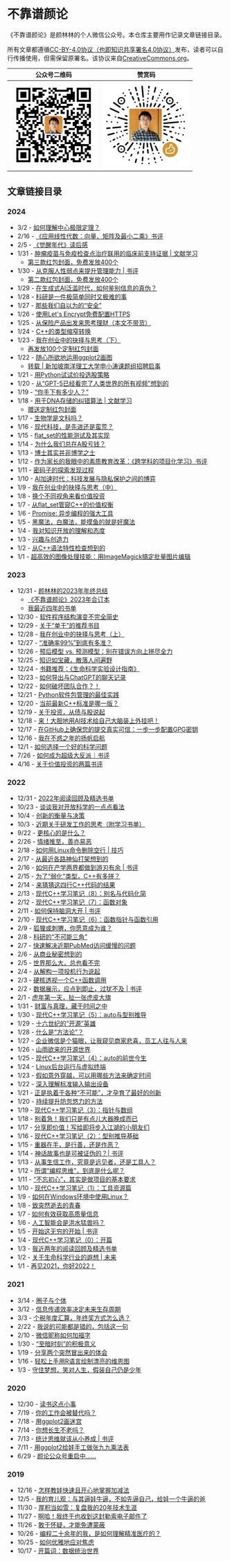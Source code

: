 # 不靠谱颜论

《不靠谱颜论》是颜林林的个人微信公众号。本仓库主要用作记录文章链接目录。

所有文章都遵循[CC-BY-4.0协议（也即知识共享署名4.0协议）](LICENSE)发布，读者可以自行传播使用，但需保留原署名。该协议来自[CreativeCommons.org](https://creativecommons.org/licenses/by/4.0/legalcode.zh-hans)。

| 公众号二维码 | 赞赏码 |
|:----------:|:----:|
| <img src="images/qrcode.jpg" alt="公众号二维码" style="width:200px;"> | <img src="images/reward.jpg" alt="赞赏码" style="width:200px;"> |

## 文章链接目录

### 2024

* 3/2 - [如何理解中心极限定理？](https://mp.weixin.qq.com/s/TRpg7kvIWWuR0irw9-wbkQ)
* 2/16 - [《应用线性代数：向量、矩阵及最小二乘》书评](https://mp.weixin.qq.com/s/pw1j5wt4Dda2f21DEp0jmg)
* 2/5 - [《觉醒年代》读后感](https://mp.weixin.qq.com/s/QQQhLWLz_Xxneexu9IhiJg)
* 1/31 - [肿瘤疫苗与免疫检查点治疗联用的临床前支持证据 | 文献学习](https://mp.weixin.qq.com/s/Yk3S6LuncALaEObP1MfAuw)
    * [第三款红包封面，免费发放400个](https://mp.weixin.qq.com/s/HkvPJw4qrQ1CUh14DnGY1A)
* 1/30 - [从克服人性弱点来提升管理能力 | 书评](https://mp.weixin.qq.com/s/it3ZrMJu6PcWJydLBnRu1Q)
    * [第二款红包封面，免费发放400个](https://mp.weixin.qq.com/s/N-Ey-BU6Vg8cDXNHwUaaEg)
* 1/29 - [在生成式AI泛滥时代，如何鉴别信息的真伪？](https://mp.weixin.qq.com/s/pRO_9NxqsmyiOGGWZYrR_A)
* 1/28 - [科研是一件极简单同时又极难的事](https://mp.weixin.qq.com/s/wI7_CG9QAdBs93k3cLbAxg)
* 1/27 - [那些我们自以为的“安全”](https://mp.weixin.qq.com/s/vA0A8466udF2cAzHaeDnVg)
* 1/26 - [使用Let's Encrypt免费配置HTTPS](https://mp.weixin.qq.com/s/1gVgK0Z_a_zDT2BVrPwlRg)
* 1/25 - [从保险产品出发来思考理财（本文不带货）](https://mp.weixin.qq.com/s/4xGs98QXICLQ5jMqEOacqQ)
* 1/24 - [C++的类型缩窄转换](https://mp.weixin.qq.com/s/Gjfi8TC1Y6dfuj6AFVbV4A)
* 1/23 - [我在创业中的抉择与思考（下）](https://mp.weixin.qq.com/s/PRVaxTqdtupzy_NpX4h5tA)
    * [再发放100个定制红包封面](https://mp.weixin.qq.com/s/YefSk7HCCbXFix-4thGbnw)
* 1/22 - [随心所欲地运用ggplot2画图](https://mp.weixin.qq.com/s/-orODXUJKutKxyUpn2m9Gw)
    * [转载 | 新加坡南洋理工大学申小涛课题组招聘启事](https://mp.weixin.qq.com/s/a4jx1ucx3sZtyxpcpyANlA)
* 1/21 - [用Python试试价投选股策略](https://mp.weixin.qq.com/s/akRsiWUUWeou405dCGBB6A)
* 1/20 - [从“GPT-5已经看完了人类世界的所有视频”想到的](https://mp.weixin.qq.com/s/fQ5m2rIofQaxIYs7Jdhr1w)
* 1/19 - [“你手下有多少人？”](https://mp.weixin.qq.com/s/78TLknnfPmK9qHINW0CIRA)
* 1/18 - [用于DNA存储的纠错算法 | 文献学习](https://mp.weixin.qq.com/s/4ngbaiCkhoP0tnUDamsKJw)
    * [赠送定制红包封面](https://mp.weixin.qq.com/s/9zeH5i9NQKW_xLsOAQej_w)
* 1/17 - [生物学是文科吗？](https://mp.weixin.qq.com/s/kVG6tGEuTMo9yJ-GhNbm5w)
* 1/16 - [现代科技，是先进还是蛮荒？](https://mp.weixin.qq.com/s/SKFjyR8MAw8qCyAZB-Ngzg)
* 1/15 - [flat_set的性能测试及其实现](https://mp.weixin.qq.com/s/wJLsQVTZnqB2gWGYsZaMPg)
* 1/14 - [为什么我们总在A股亏钱？](https://mp.weixin.qq.com/s/5uBeE3nC51abBO7hBjdbHw)
* 1/13 - [博士其实并非博学之士](https://mp.weixin.qq.com/s/7J_aa0k1R2e38XKzaVlQWw)
* 1/12 - [作为家长的我眼中的素质教育改革：《跨学科的项目化学习》书评](https://mp.weixin.qq.com/s/b7lTQxTAHr-wfba0rr3ZUA)
* 1/11 - [密码子的探索发现过程](https://mp.weixin.qq.com/s/Q_RxDXtaDne8KKLBwRlHCA)
* 1/10 - [AI加速时代：科技发展与隐私保护之间的博弈](https://mp.weixin.qq.com/s/FNu2EtRGtXyhORAuT8a8jA)
* 1/9 - [我在创业中的抉择与思考（中）](https://mp.weixin.qq.com/s/v6VR799wMCtSlgi4tmtSCg)
* 1/8 - [换个不同视角来看价值投资](https://mp.weixin.qq.com/s/1La7uBCfeKiO7_YtyY3SRg)
* 1/7 - [从flat_set管窥C++的价值权衡](https://mp.weixin.qq.com/s/_twaQTKqC6p2Pc8c8qrLKA)
* 1/6 - [Promise: 异步编程的强大工具](https://mp.weixin.qq.com/s/atFlcMdulXcaC1dZidOW0Q)
* 1/5 - [黑魔法，白魔法，能摸鱼的就是好魔法](https://mp.weixin.qq.com/s/IlfY8hZa_3pqUia9-3Hxxw)
* 1/4 - [我对知识开放的理解和态度](https://mp.weixin.qq.com/s/EGM79BvaqWLS6djxCzjzGA)
* 1/3 - [兴趣与创造力](https://mp.weixin.qq.com/s/T4DtLwRRwSLUOy3cR1mBrg)
* 1/2 - [从C++语法特性检查想到的](https://mp.weixin.qq.com/s/xa9pJ-ZgqvJicTRdofndXQ)
* 1/1 - [超高效的图像处理技能：用ImageMagick搞定批量图片编辑](https://mp.weixin.qq.com/s/EA5J2EENzCiWYDjkZDdwVQ)

### 2023

* 12/31 - [颜林林的2023年年终总结](https://mp.weixin.qq.com/s/t_0fvas2SOvfIpXMeX4Fcg)
    * [《不靠谱颜论》2023年合订本](https://mp.weixin.qq.com/s/eDUHyrsHEiQUVj1Ansigsw)
    * [我最近四年的书单](https://mp.weixin.qq.com/s/ixSVbuw6-beufOYrAsQNYw)
* 12/30 - [软件程序结构演变不完全简史](https://mp.weixin.qq.com/s/L2wkIkkVrp1DFcjleAdeZw)
* 12/29 - [关于“单干”的推荐书目](https://mp.weixin.qq.com/s/exGi18F4aAKN-WQQjN5Bnw)
* 12/28 - [我在创业中的抉择与思考（上）](https://mp.weixin.qq.com/s/68WsiA8Hr2fb_3LJR55zRA)
* 12/27 - [“准确率99%”到底有多准？](https://mp.weixin.qq.com/s/i9hTjjSiGs7u6B91BO47RA)
* 12/26 - [预后模型 vs. 预测模型：别在错误方向上拼尽全力](https://mp.weixin.qq.com/s/pTFD-sB_EbGieG8zvmMEAw)
* 12/25 - [知识如宝藏，散落人间遍野](https://mp.weixin.qq.com/s/eL2INVrgKFGaFWuldwRHzQ)
* 12/24 - [书籍推荐：《生命科学实验设计指南》](https://mp.weixin.qq.com/s/_1i9EC4x-xwxmA3grNXcSQ)
* 12/23 - [如何导出与ChatGPT的聊天记录](https://mp.weixin.qq.com/s/U2bEu1eki38cJGsbsf3snA)
* 12/22 - [如何破坏团队合作？！](https://mp.weixin.qq.com/s/sczQOaZo3wtAc5bvfFuoHA)
* 12/21 - [Python软件包管理的最佳实践](https://mp.weixin.qq.com/s/8M5ssxmGXYECrAwpACoxgQ)
* 12/20 - [当前最新C++标准是哪一版？](https://mp.weixin.qq.com/s/90rPClS1qzR8iio14G3yuQ)
* 12/19 - [关于投资，从债与股说起](https://mp.weixin.qq.com/s/CrgHATyRVA1cnuNLQOyfVw)
* 12/18 - [来！大胆地用AI技术给自己大脑装上外挂吧！](https://mp.weixin.qq.com/s/Tq-Lh5qEcT8IiEA1KFevQQ)
* 12/17 - [在GitHub上确保您的提交真实可信：一步一步配置GPG密钥](https://mp.weixin.qq.com/s/mPxu4d7z65trQ49jWtyzig)
* 12/16 - [我在不惑之年的扬帆启航](https://mp.weixin.qq.com/s/VwDelcD2hgl7yfIELyiDCQ)
* 12/1 - [如何选择一个好的科学问题](https://mp.weixin.qq.com/s/IjpNilrNz4TShQ0NOcpSMw)
* 7/26 - [如何成为超级大反派｜书评](https://mp.weixin.qq.com/s/GlUZTBvpv1Jw2KFNWVXrYQ)
* 4/16 - [关于价值投资的两篇书评](https://mp.weixin.qq.com/s/8DJqpCJQmk-jtj1IIWnDXg)

### 2022

* 12/31 - [2022年阅读回顾及精选书单](https://mp.weixin.qq.com/s/AkATSjcMujY2BQQHBbCJ8Q)
* 10/23 - [谈谈我对开放科学的一点点看法](https://mp.weixin.qq.com/s/I5CdVTRrGyb55cnSPnRr9w)
* 10/4 - [创新的衡量与决策](https://mp.weixin.qq.com/s/Zj8F1UU6DYk3xlXCErA0FQ)
* 10/3 - [近期关于研发工作的思考（附学习书单）](https://mp.weixin.qq.com/s/lJamSAZ_d0vdba6W7dq9SA)
* 9/22 - [更核心的是什么？](https://mp.weixin.qq.com/s/iPpEtNnJAhqECbNUscp9Ag)
* 2/26 - [情绪推至，善亦易恶](https://mp.weixin.qq.com/s/tVmQ3X2aYdsTBcyshCAI2A)
* 2/18 - [如何用Linux命令删除空行 | 技巧](https://mp.weixin.qq.com/s/S5QI3Xu8pmim0GDx8A6p3w)
* 2/17 - [从最近各路神仙打架想到的](https://mp.weixin.qq.com/s/h1KH74bHUEJcGMNQAaoeGA)
* 2/16 - [如何在产学两界都做到游刃有余 | 书评](https://mp.weixin.qq.com/s/JsEYcBWvNS_V8AwdadFyLg)
* 2/15 - [为了“弱化”类型，C++有多拼？](https://mp.weixin.qq.com/s/ppihXN8iG-Nzb6eDvr7KTw)
* 2/14 - [来猜猜这四行C++代码的结果](https://mp.weixin.qq.com/s/97uewqqoUMyQCe9fHF3GVA)
* 2/13 - [现代C++学习笔记（8）：别名与代码化简](https://mp.weixin.qq.com/s/N8tfHUOhfh_l5f6yBEM53A)
* 2/12 - [现代C++学习笔记（7）：函数对象](https://mp.weixin.qq.com/s/h60kkUhiN3Gh3IInruRq0A)
* 2/11 - [如何保持脑洞大开 | 书评](https://mp.weixin.qq.com/s/qbU0j9mHGJXzMGORJPuZTA)
* 2/10 - [现代C++学习笔记（6）：函数指针与函数引用](https://mp.weixin.qq.com/s/L32JguFevNJnj_JYRxLRkQ)
* 2/9 - [狐狸或刺猬，你愿意成为谁？](https://mp.weixin.qq.com/s/Rez0VjGCiBlwQucwTBZoYg)
* 2/8 - [科研的“不可能三角”](https://mp.weixin.qq.com/s/sh3cBEIGS0rJP99Kgj5-dA)
* 2/7 - [快速解决近期PubMed访问缓慢的问题](https://mp.weixin.qq.com/s/pvKBfhqTeQAE7u5Tio7c7A)
* 2/6 - [从商业秘密想到的](https://mp.weixin.qq.com/s/_nNF9wVNdZ8fgeF1nDQUNQ)
* 2/5 - [世界那么大，总也看不完](https://mp.weixin.qq.com/s/0Yv2A59m0COIj_1mGj22fQ)
* 2/4 - [从解构一项投机行为说起](https://mp.weixin.qq.com/s/KTO8YmAbJBTs7uQ5voRBog)
* 2/3 - [硬核透视一个C++函数调用](https://mp.weixin.qq.com/s/KXWa-Yfu1t4j4Hck6bSPeQ)
* 2/2 - [数据展示，应点到即止，过犹不及 | 书评](https://mp.weixin.qq.com/s/al92yGYeq2NJ_JoYMB_Wkw)
* 2/1 - [虎年第一天，扯一张虎皮大旗](https://mp.weixin.qq.com/s/KtvS_IxYK0XVVwKP8R7nVw)
* 1/31 - [财富与真理，藏于时间之中](https://mp.weixin.qq.com/s/GxvRrxkpNqkBPZ76LxTZBQ)
* 1/30 - [现代C++学习笔记（5）：auto与型别推导](https://mp.weixin.qq.com/s/Eb1ZCZtlDU2Ajt3r5zOLWw)
* 1/29 - [十六世纪的“开源”英雄](https://mp.weixin.qq.com/s/MpjdzEvublV6zNlQthb0Rw)
* 1/28 - [什么是“方法论”？](https://mp.weixin.qq.com/s/HDHhF8wyPsprXwviCqSq4Q)
* 1/27 - [企业微信是个猫眼，让我窥见商家悲喜，员工人往与人来](https://mp.weixin.qq.com/s/FVbA1VRnDpJ5GR3gy49fgw)
* 1/26 - [山雨欲来的开源世界](https://mp.weixin.qq.com/s/i1U8PeJLX6aXYx6e0Y20Uw)
* 1/25 - [现代C++学习笔记（4）：auto的前世今生](https://mp.weixin.qq.com/s/xCcRgWjGD49vFTLefAZ7RA)
* 1/24 - [Linux后台运行与虚拟终端](https://mp.weixin.qq.com/s/IidpAnOq0VT1UZSLGOBx8A)
* 1/23 - [假如意外穿越，可以用哪些方法来确定时间](https://mp.weixin.qq.com/s/mrZUh8-JQI-nezUJyuyKdQ)
* 1/22 - [深入理解标准输入输出设备](https://mp.weixin.qq.com/s/SN6XEp5jOgvEwPYd4m3f_Q)
* 1/21 - [正是执着于各种“不可能”，才孕育了最好的创新](https://mp.weixin.qq.com/s/nVNtIVhlhlT5vRNULijFxA)
* 1/20 - [持续提升防忽悠力的方法](https://mp.weixin.qq.com/s/hk7EGYcM1a5UetEhLXjXig)
* 1/19 - [现代C++学习笔记（3）：指针与数组](https://mp.weixin.qq.com/s/zieV1X1z2YpNUp0ydv3a_g)
* 1/18 - [别着急！我们只是有点儿大器晚成而已](https://mp.weixin.qq.com/s/Svh6MfFkaD0PgDF6RvXdSw)
* 1/17 - [分享即价值！写给即将步入江湖的小朋友们](https://mp.weixin.qq.com/s/rlcJIgLlkT-qLv4dzChpNw)
* 1/16 - [现代C++学习笔记（2）：型别推导基础](https://mp.weixin.qq.com/s/6rlkGgQvP3USbrwF6D5Iyg)
* 1/15 - [重器在手，是行善，还是作恶？](https://mp.weixin.qq.com/s/hsautJDee-QYlkOArgZa8g)
* 1/14 - [神话故事也是可被证伪的？| 书评](https://mp.weixin.qq.com/s/ljfjMtp-Hh-E2ix7p1vefQ)
* 1/13 - [从事生信工作，究竟是远见者，还是工具人？](https://mp.weixin.qq.com/s/VPp9Iw7qR0kMNWmYJ-uN0Q)
* 1/12 - [所谓“编程思维”，到底是什么呢？](https://mp.weixin.qq.com/s/u7ihIMlpphHDeIx7ReDiwg)
* 1/11 - [“不忘初心”，其实是做项目的基本要求](https://mp.weixin.qq.com/s/hvoioufGd9zD5M-4PCtOxg)
* 1/10 - [现代C++学习笔记（1）：工具资源篇](https://mp.weixin.qq.com/s/5pMnsBCJxr5bt9hmKLQkDw)
* 1/9 - [如何在Windows环境中使用Linux？](https://mp.weixin.qq.com/s/95kaI8RFOoGMP0eyASuMIw)
* 1/8 - [致突然逝去的青春](https://mp.weixin.qq.com/s/dpHrEDAFftdE8n5wmy5P3g)
* 1/7 - [如何有效获取高质量信息](https://mp.weixin.qq.com/s/vMwa1DPouZ8ha4zj6s0yzQ)
* 1/6 - [人工智能会是洪水猛兽吗？](https://mp.weixin.qq.com/s/DUdEbKoY-lVC0QpjEAIYyQ)
* 1/5 - [开始这无穷的开始 | 书评](https://mp.weixin.qq.com/s/xPTklQmKXSM5Lka5TMGl7w)
* 1/4 - [现代C++学习笔记（0）：开篇](https://mp.weixin.qq.com/s/u46-CDwkZtpDb5Z3LyQVhQ)
* 1/3 - [我近两年的阅读回顾及精选书单](https://mp.weixin.qq.com/s/E4hvHELemUBO4-4E6cAD6A)
* 1/2 - [关于生命科学行业的遐想 | 未来](https://mp.weixin.qq.com/s/Sj1I35JL1vo-qO2IWBD8fw)
* 1/1 - [再见2021，你好2022！](https://mp.weixin.qq.com/s/B9GPUiFZV8gWjc_VQw_-LQ)

### 2021

* 3/14 - [圈子与个体](https://mp.weixin.qq.com/s/9PsUraj1KPVFl-_fsOy0tg)
* 3/12 - [信息传递效率决定未来生存周期](https://mp.weixin.qq.com/s/thmkpw9nmmCHvgYDPBztsg)
* 3/3 - [个税年度汇算，年终奖方式怎么选？](https://mp.weixin.qq.com/s/PwR0hdCMoX7aSm812Wceew)
* 2/22 - [我说的可能都是错的，包括这一句](https://mp.weixin.qq.com/s/hYiHJiyBCNX8xoOuNmY2sQ)
* 2/10 - [微信昵称如何加福字](https://mp.weixin.qq.com/s/zxJDuXRR6KcgSb2qyfhKsg)
* 1/30 - [“至暗时刻”的积极意义](https://mp.weixin.qq.com/s/6vtR7V2A0nfVHCyKdPLwww)
* 1/19 - [分享两个突然冒出来的体会](https://mp.weixin.qq.com/s/4GaYwVpE3wW6nWO0kc4Scg)
* 1/16 - [轻松上手用R语言绘制漂亮的维恩图](https://mp.weixin.qq.com/s/Z93iC-2iAueftwiyE3ltlQ)
* 1/3 - [守住梦想，笑对人生，假装自己仍是少年](https://mp.weixin.qq.com/s/vpLGhnQDvdK3k7HCeUt1zw)

### 2020

* 12/30 - [读书这点小事](https://mp.weixin.qq.com/s/7uB2F_9wfG80_doYwS6jWQ)
* 7/19 - [你的工作会被替代吗？](https://mp.weixin.qq.com/s/UrffeZuRKc7FrBwK4ltfSQ)
* 7/18 - [用ggplot2画迷宫](https://mp.weixin.qq.com/s/qeQ04mliUh-9rTVSpfAY2g)
* 7/14 - [你想长生不老吗？](https://mp.weixin.qq.com/s/5-anjbF6uiFRUs49v5Jniw)
* 7/13 - [统计思维就该从小养成 | 书评](https://mp.weixin.qq.com/s/gTm5_XxP3-W4Ee5AppcfJw)
* 7/11 - [用ggplot2给娃手工做张九九乘法表](https://mp.weixin.qq.com/s/-NGmN3jC0SJKWW_a28FGhw)
* 6/29 - [颜论公众号重启中……](https://mp.weixin.qq.com/s/7gHw1_JnZU9uBJixI3nxgQ)

### 2019

* 12/16 - [怎样教娃快速且开心地掌握加减法](https://mp.weixin.qq.com/s/zF6_VME4cku3_LwxrKUHGg)
* 12/5 - [我的育儿观：与其逼娃牛逼，不如先逼自己，给娃一个牛逼的爸](https://mp.weixin.qq.com/s/pw0fK4c_5f03h0QO25q7aA)
* 11/30 - [厚积当如雪：复盘我的20年技术生涯](https://mp.weixin.qq.com/s/jKB6nOuVZlnu6giYc7N1Qg)
* 11/27 - [啊哈！我终于也收到这封勒索电子邮件了](https://mp.weixin.qq.com/s/PABhpICPHli_p3zrfMxGSA)
* 11/26 - [敢于怀疑，才能免遭蒙蔽](https://mp.weixin.qq.com/s/lgzVm76hQzmgBP8h81wnew)
* 10/26 - [编程二十余年的我，是如何理解精准医疗的？](https://mp.weixin.qq.com/s/MjKImrH2aaDHJfd7hHZkdA)
* 10/25 - [如何优雅地应对焦虑](https://mp.weixin.qq.com/s/JSWJKz78eNA1RvKXRH5D3A)
* 10/17 - [开篇词：数据统治世界](https://mp.weixin.qq.com/s/Oq-JjT4LCE-ilT0ZACqXJg)
